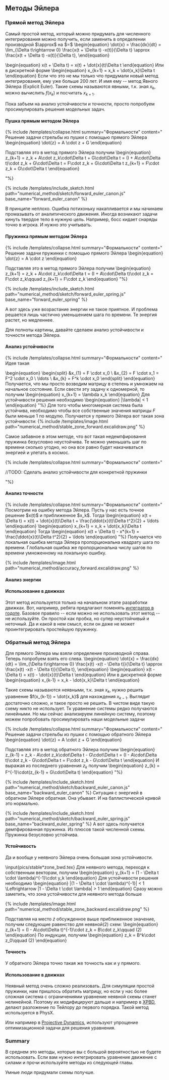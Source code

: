 ## Методы Эйлера

### Прямой метод Эйлера

<div>
Самый простой метод, который можно придумать для численного интегрирования можно получить,
если заменить в определении производной $\approx$ на $=$
\begin{equation}
    \dot{x} = \frac{dx}{dt} = \lim_{\Delta t\rightarrow 0} \frac{x(t + \Delta t) -x(t)}{\Delta t} \approx \frac{x(t + \Delta t) -x(t)}{\Delta t},
\end{equation}

\begin{equation}
x(t + \Delta t) = x(t) + \dot{x}(t)\Delta t
\end{equation}
Или в дискретной форме
\begin{equation}
x_{k+1} = x_k + \dot{x_k}\Delta t
\end{equation}
Если что это не мы только что придумали новый метод интегрирования, ему уже больше 200 лет. И имя ему -- метод Явного Эйлера (Explicit Euler).
Такие схемы называются явными, т.к. зная $x_k$, можно вычислить $f(x_k)$ и посчитать $x_{k+1}$.

Пока забъем на анализ устойчивости и точности, просто попробуем просимулировать решения модельных задач.
</div>

#### Пушка прямым методом Эйлера

<div>
{% include /templates/collapse.html summary="Формальности"
content="
Решение задачи стрельбы из пушки с помощью прямого Эйлера
\begin{equation}
\dot{z} = A \cdot z + G
\end{equation}

Подставляя это в метод прямого Эйлера получим
\begin{equation}
z_{k+1} = z_k + A\cdot z_k\cdot\Delta t + G\cdot\Delta t = (I + A\cdot\Delta t)\cdot z_k + G\cdot\Delta t = F\cdot z_k + G\cdot\Delta t
z_{k+1} = F\cdot z_k + G\cdot\Delta t
\end{equation}

"%}

{% include /templates/include_sketch.html path="numerical_method/sketch/forward_euler_canon.js" base_name="forward_euler_canon" %}

В принципе неплохо. Ошибка потихоньку накапливается и мы начинаем промазывать от аналитического движения. 
Иногда возникают задачи кинуть твердое тело в нужную цель. Например, босс кидает снаряды точно в игрока. И нужно это учитывать.
</div>

#### Пружинка прямым методом Эйлера

<div>

{% include /templates/collapse.html summary="Формальности"
content="
Решение задачи пружинки с помощью прямого Эйлера
\begin{equation}
\dot{z} = A \cdot z
\end{equation}

Подставляя это в метод прямого Эйлера получим
\begin{equation}
z_{k+1} = z_k + A\cdot z_k\cdot\Delta t = (I + A\cdot\Delta t)\cdot z_k = F\cdot z_k\qquad
z_{k+1} = F\cdot z_k
\end{equation}
"%}

{% include /templates/include_sketch.html path="numerical_method/sketch/forward_euler_spring.js" base_name="forward_euler_spring" %}

А вот здесь уже возрастание энергии не такое приятное. И проблема решается лишь частично уменьшением шага по времени.
Те энергия растет, но медленнее.

Для полноты картины, давайте сделаем анализ устойчивости и точности метода Эйлера.

</div>

#### Анализ устойчивости

<div>
{% include /templates/collapse.html summary="Формальности"
content="
Идея такая

\begin{equation}
\begin{split}
&x_{1} = F \cdot x_0 \\
&x_{2} = F \cdot x_1 = F^2 \cdot x_0 \\
\ldots \\
&x_{k} = F^k \cdot x_0
\end{split}
\end{equation}
Получается, что мы просто возводим матрицу в степень и умножаем на начальное состояние.
Если свести эту задачу к одномерной, то получим
\begin{equation}
x_{k+1} = \lambda x_k
\end{equation}
Для устойчивости решения необходимо
\begin{equation}
|\lambda| < 1
\end{equation}
"%}
Для того чтобы многомерная система была устойчива, необходимо чтобы все собственные значения матрицы $F$ были меньше 1 по модулю.
Получается у прямого Эйлера вот такая зона устойчивости:
{% include /templates/image.html path="numerical_method/stable_zone_forward.excalidraw.png" %}

Самое забавное в этом методе, что вот такая недемпфировання пружинка безусловно неустойчива.
Те можно уменьшать шаг по времени сколько угодно, но она все равно будет накачиваться энергией и улетать в космос.

{% include /templates/collapse.html summary="Формальности"
content="

//TODO: Сделать анализ устойчивости для конкретной пружинки

"%}

</div>

#### Анализ точности

<div>
{% include /templates/collapse.html summary="Формальности"
content="
Посмотрим на ошибку метода Эйлера. Пусть у нас есть точное решение $x(t)$ и приближенное $x_k$. Тогда
\begin{equation}
x(t + \Delta t) = x(t) + \dot{x}(t)\Delta t + \frac{\ddot{x}(t)\Delta t^2}{2} + \ldots
\end{equation}
\begin{equation}
x_{k+1} = x_k + \dot{x_k}\Delta t
\end{equation}
Тогда
\begin{equation}
x(t + \Delta t) - x*{k+1} = \frac{\ddot{x}(t)\Delta t^2}{2} + \ldots
\end{equation}
"%}
Получается что локальная ошибка метода Эйлера пропорциональна квадрату шага по времени.
Глобальная ошибка же пропорциональна числу шагов по времени умноженному на локальную ошибку.

{% include /templates/image.html path="numerical_method/accuracy_forward.excalidraw.png" %}

</div>

#### Анализ энергии

<div>

</div>

#### Использование в движках

<div>

Этот метод используется только на начальном этапе разработки движках.
Вот, например, ребята предлагают поменять [интегратор в годоте](https://github.com/godotengine/godot-proposals/discussions/6610).
Базовое правило -- если можно не использовать этот метод -- не используйте. Он простой как пробка, но супер неустойчивый и неточный.
Да и какой в нем смысл, если он даже не может проинтегрировать простейшую пружинку.

</div>


### Обратный метод Эйлера

<div>
Для прямого Эйлера мы взяли определение производной справа. Теперь попробуем взять его слева.
\begin{equation}
    \dot{x} = \frac{dx}{dt} = \lim_{\Delta t\rightarrow 0} \frac{x(t) -x(t - \Delta t)}{\Delta t} \approx \frac{x(t) -x(t - \Delta t)}{\Delta t},
\end{equation}
\begin{equation}
    x(t - \Delta t) = x(t) - \dot{x}(t)\Delta t
\end{equation}
Или в дискретной форме
\begin{equation}
    x_{k-1} = x_k - \dot{x_k}\Delta t
\end{equation}

Такие схемы называются неявными, т.к. зная $x_k$, нужно решить уравнение $f(x_{k-1}) = \dot{x_k}$ для нахождения $x_{k-1}$.
Выглядит достаточно сложно, и такое просто не решить. В чистом виде такую схему никто не использует.
Тк уравнение системы редко получаются линейными. Но мы сейчас анализируем линейную систему,
поэтому можем попробовать просимулировать наши модельные задачи

{% include /templates/collapse.html summary="Формальности"
content="
Решение задачи стрельбы из пушки с помощью обратного Эйлера
\begin{equation}
\dot{z} = A \cdot z + G
\end{equation}

Подставляя это в метод обратного Эйлера получим
\begin{equation}
z_{k-1} = z_k - A\cdot z_k\cdot\Delta t - G\cdot\Delta t = (I - A\cdot\Delta t)\cdot z_k - G\cdot\Delta t = F\cdot z_k - G\cdot\Delta t
\end{equation}
И выражая из последнего уравнения $z_k$ получим
\begin{equation}
z_{k} = F^{-1}\cdot(z_{k-1} + G\cdot\Delta t)
\end{equation}
"%}

{% include /templates/include_sketch.html path="numerical_method/sketch/backward_euler_canon.js" base_name="backward_euler_canon" %}
Ситуация с энергией в обратном Эйлере обратная. Она убывает. И на баллистической кривой это нормально.

{% include /templates/include_sketch.html path="numerical_method/sketch/backward_euler_spring.js" base_name="backward_euler_spring" %}
А вот здесь получается демпфированная пружинка. Из плюсов такой численной схемы. Пружинка безусловно устойчива.
</div>

#### Устойчивость

<div>
Да и вообще у неявного Эйлера очень большая зона устойчивости.

\input{pics/stable*zone_bwd.tex}
Для неявного метода, переходя к собственным векторам, получим
\begin{equation}
y_{k+1} = (1 - \Delta t \cdot \lambda)^{-1}\cdot y_k
\end{equation}
Для устойчивости решения необходимо
\begin{equation}
|(1 - \Delta t \cdot \lambda)^{-1}| < 1 \Leftrightarrow |1 - \Delta t \cdot \lambda| > 1
\end{equation}
Сразу можно заметить, что зона устойчивости для неявного метода больше

{% include /templates/image.html path="numerical_method/stable_zone_backward.excalidraw.png" %}

Подставляя на место $\dot{z}$ обсужденное выше приближенное значение, получим следующие равенствo для неявной$(2)$ схем:
\begin{equation}
z_{k+1} = (I - A\cdot\Delta t)^{-1}\cdot z_k = B\cdot z_k\qquad (2)
\end{equation}
По индукции, получим
\begin{equation}
z_k = B^k\cdot z_0\qquad (2)
\end{equation}

</div>

#### Точность

<div>
У обратного Эйлера точно такая же точность как и у прямого. 

</div>

#### Использование в движках

<div>

Неявный метод очень сложно реализовать. 
Для симуляции простой пружинки, нам пришлось обратить матрицу, 
но если у нас более сложная система с ограничениями уравнение неявной схемы станет нелинейной. 
Поэтому их модифицируют дальше и например в [XPBD](https://blog.mmacklin.com/publications/2016-07-21-XPBD.pdf), 
делают разложение по Тейлору до первого порядка. Такой метод используется в PhysX.

Или например в [Projective Dynamics](), используют упрощение оптимизационной задачи для решения уравнения.

</div>

### Summary

<div>

В среднем это методы, которые вы с большой вероятностью не будете использовать.
Если вам нужно интегрировать уравнение движение с силами и прочи используйте методы из следующей главы.

Умные люди придумали схемы получше.

</div>
